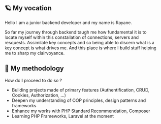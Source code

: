 ## 🪐 My vocation
Hello I am a junior backend developer and my name is Rayane.

So far my journey through backend taugh me how fundamental it is to locate myself within this constallation of connections, servers and resquests. Assimilate key concepts and so being able to discern what is a key concept is what drives me. And this place is where I build stuff helping me to sharp my clairvoyance. 

## 🔭 My methodology

How do I proceed to do so ?

* Building projects made of primary features (Authentification, CRUD, Cookies, Authorization, ...)
* Deepen my understanding of OOP principles, design patterns and frameworks
* Enhance my works with PHP Standard Recommendation, Composer
* Learning PHP Frameworks, Laravel at the moment
